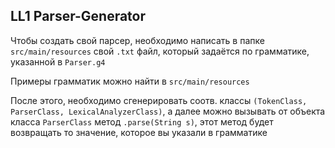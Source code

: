 ## LL1 Parser-Generator

Чтобы создать свой парсер, необходимо написать в папке `src/main/resources` свой `.txt` файл, который задаётся по грамматике, указанной в `Parser.g4`

Примеры грамматик можно найти в `src/main/resources`

После этого, необходимо сгенерировать соотв. классы `(TokenClass, ParserClass, LexicalAnalyzerClass)`, а далее можно вызывать от объекта класса `ParserClass` метод `.parse(String s)`, этот метод будет возвращать то значение, которое вы указали в грамматике